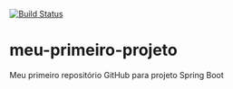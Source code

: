 [![Build Status](https://travis-ci.org/Matthhoff/meu-primeiro-projeto.svg?branch=master)](https://travis-ci.org/Matthhoff/meu-primeiro-projeto)
# meu-primeiro-projeto
Meu primeiro repositório GitHub para projeto Spring Boot
